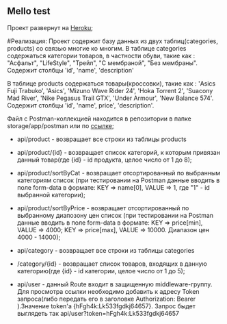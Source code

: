 

## Mello test

Проект развернут на [Heroku](https://rocky-castle-11672.herokuapp.com/);


#Реализация:
Проект содержит базу данных из двух таблиц(categories, products) со связью многие ко многим. 
В таблице categories содержаться категории товаров, в частности обуви, такие как : "Асфальт", "LifeStyle", "Трейл", "С мембраной", "Без мембраны". Содержит столбцы 'id', 'name', 'description'

В таблице products содержаться товары(кроссовки), такие как : 'Asics Fuji Trabuko', 'Asics', 'Mizuno Wave Rider 24', 'Hoka Torrent 2', 'Suacony Mad River', 'Nike Pegasus Trail GTX', 'Under Armour', 'New Balance 574'. Содержит столбцы 'id', 'name', price', 'description'.

Файл с  Postman-коллекцией находится в репозитории в папке storage/app/postman или по [ссылке](https://drive.google.com/file/d/1JoFA547ohHIuWDXhJXkW1OcTgnIj9ZFV/view?usp=sharing1JoFA547ohHIuWDXhJXkW1OcTgnIj9ZFV/view?usp=sharing);


- api/product - возвращает все строки из таблицы products

- api/product/{id} - возвращает список категорий, к которым привязан данный товар(где {id} - id продукта, целое число от 1 до 8);

- api/product/sortByCat - возвращает отсортированный по выбранным категориям список (при тестировании на Postman данные вводить в поле form-data в формате: KEY => name[0], VALUE => 1, где "1" - id выбранной категории);

- api/product/sortByPrice - возвращает отсортированный по выбранному диапозону цен список (при тестировании на Postman данные вводить в поле form-data в формате: KEY => price[min], VALUE => 4000; KEY => price[max], VALUE => 10000. Диапазон цен 4000 - 14000);

- api/category - возвращает все строки из таблицы categories

- /category/{id} - возвращает список товаров, входящих в данную категорию(где {id} - id категории, целое число от 1 до 5);

- api/user - данный Route входит в защищенную middleware-группу. Для просмотра ссылки необходимо добавить к адресу Token запроса(либо передать его в заголовке Authorization: Bearer <token>).Значение token'a {hFgh4k:Lk533fgdkj64657}. Запрос быдет выглядеть так api/user?token=hFgh4k:Lk533fgdkj64657

